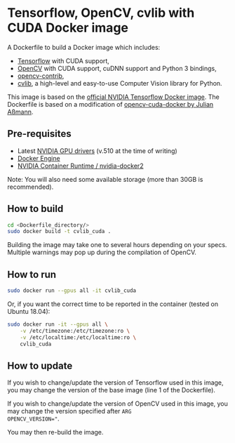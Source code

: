 # Tensorflow, OpenCV, cvlib with CUDA Docker image

A Dockerfile to build a Docker image which includes:
- [Tensorflow](https://github.com/tensorflow/tensorflow) with CUDA support,
- [OpenCV](https://github.com/opencv/opencv) with CUDA support, cuDNN support and Python 3 bindings,
- [opencv-contrib](https://github.com/opencv/opencv_contrib),
- [cvlib](https://github.com/arunponnusamy/cvlib), a high-level and easy-to-use Computer Vision library for Python.

This image is based on the [official NVIDIA Tensorflow Docker image](https://catalog.ngc.nvidia.com/orgs/nvidia/containers/tensorflow).
The Dockerfile is based on a modification of [opencv-cuda-docker by Julian Aßmann](https://github.com/JulianAssmann/opencv-cuda-docker).

## Pre-requisites

- Latest [NVIDIA GPU drivers](https://docs.nvidia.com/datacenter/tesla/tesla-installation-notes/index.html) (v.510 at the time of writing)
- [Docker Engine](https://docs.docker.com/engine/install/)
- [NVIDIA Container Runtime / nvidia-docker2](https://docs.nvidia.com/datacenter/cloud-native/container-toolkit/install-guide.html#docker)

Note: You will also need some available storage (more than 30GB is recommended).

## How to build

```bash
cd <Dockerfile_directory/>
sudo docker build -t cvlib_cuda .
```

Building the image may take one to several hours depending on your specs.  
Multiple warnings may pop up during the compilation of OpenCV.

## How to run

```bash
sudo docker run --gpus all -it cvlib_cuda
```

Or, if you want the correct time to be reported in the container (tested on Ubuntu 18.04):
```bash
sudo docker run -it --gpus all \
	-v /etc/timezone:/etc/timezone:ro \
	-v /etc/localtime:/etc/localtime:ro \
	cvlib_cuda
```

## How to update
If you wish to change/update the version of Tensorflow used in this image, you may change the version of the base image (line 1 of the Dockerfile).

If you wish to change/update the version of OpenCV used in this image, you may change the version specified after <code>ARG OPENCV_VERSION="</code>.

You may then re-build the image.

